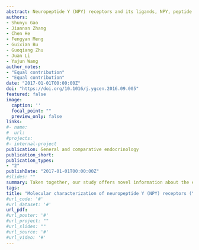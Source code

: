 ```yaml
---
abstract: Neuropeptide Y (NPY) receptors and its ligands, NPY, peptide YY (PYY) and pancreatic polypeptide (PP), are suggested to regulate many physiological processes including food intake in birds. However, our knowledge regarding this avian NPY system remains rather limited. Here, we examined the tissue expression of NPY, PYY and PP and the gene structure, expression and signaling of three NPY receptors (cY1, cY4 and cY6) in chickens. The results showed that 1) NPY is widely expressed in chicken tissues with abundance noted in the hypothalamus via quantitative real-time PCR, whereas PYY is highly expressed in the pancreas, gastrointestinal tract and various brain regions, and PP is expressed almost exclusively in the pancreas; 2) cY1, cY4 and cY6 contain novel non-coding exon(s) at their 5?-UTR; 3) The wide tissue distribution of cY1 and cY4 and cY6 were detected in chickens by quantitative real-time PCR and their expression is controlled by the promoter near exon 1, which displays strong promoter activity in DF-1 cells as demonstrated by Dual-luciferase reporter assay; 4) Monitored by luciferase reporter assays, activation of cY1 and cY4 expressed in HEK293 cells by chicken NPY1-36, PYY1-37, and PP1-36 treatment inhibits cAMP/PKA and activates MAPK/ERK signaling pathways, while cY6-expressing cells show little response to peptide treatment, indicating that cY1 and cY4, and not cY6, can transmit signals in vitro. Taken together, our study offers novel information about the expression and functionality of cY1, cY4, cY6 and their ligands in birds, and helps to decipher their conserved roles in vertebrates.
authors:
- Shunyu Gao
- Jiannan Zhang
- Chen He
- Fengyan Meng
- Guixian Bu
- Guoqiang Zhu
- Juan Li
- Yajun Wang
author_notes:
- "Equal contribution"
- "Equal contribution"
date: "2017-01-01T00:00:00Z"
doi: "https://doi.org/10.1016/j.ygcen.2016.09.005"
featured: false
image:
  caption: ''
  focal_point: ""
  preview_only: false
links:
#- name: 
#  url: 
#projects:
#- internal-project
publication: General and comparative endocrinology
publication_short:
publication_types:
- "2"
publishDate: "2017-01-01T00:00:00Z"
#slides: ""
summary: Taken together, our study offers novel information about the expression and functionality of cY1, cY4, cY6 and their ligands in birds, and helps to decipher their conserved roles in vertebrates.
tags:
title: "Molecular characterization of neuropeptide Y (NPY) receptors (Y1, Y4 and Y6) and investigation of the tissue expression of their ligands (NPY, PYY and PP) in chickens"
#url_code: '#'
#url_dataset: '#'
url_pdf:
#url_poster: '#'
#url_project: ""
#url_slides: ""
#url_source: '#'
#url_video: '#'
---
```

